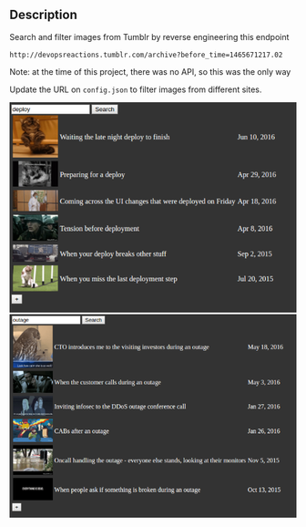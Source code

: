 ## Description

Search and filter images from Tumblr by reverse engineering this endpoint

    http://devopsreactions.tumblr.com/archive?before_time=1465671217.02

Note: at the time of this project, there was no API, so this was the only way

Update the URL on `config.json` to filter images from different sites.

![screen1](screens/screen1.png)
![screen2](screens/screen2.png)
